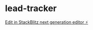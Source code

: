 # lead-tracker

[Edit in StackBlitz next generation editor ⚡️](https://stackblitz.com/~/github.com/thomazrdamasceno/lead-tracker)
